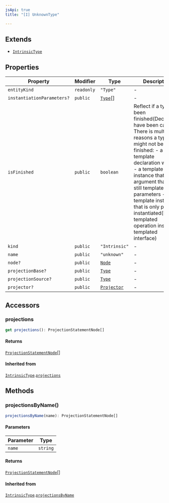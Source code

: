 ```yaml
---
jsApi: true
title: "[I] UnknownType"

---
```

## Extends

- [`IntrinsicType`](IntrinsicType.md)

## Properties

| Property | Modifier | Type | Description | Overrides | Inherited from |
| ------ | ------ | ------ | ------ | ------ | ------ |
| `entityKind` | `readonly` | `"Type"` | - | - | [`IntrinsicType`](IntrinsicType.md).`entityKind` |
| `instantiationParameters?` | `public` | [`Type`](../type-aliases/Type.md)[] | - | - | [`IntrinsicType`](IntrinsicType.md).`instantiationParameters` |
| `isFinished` | `public` | `boolean` | Reflect if a type has been finished(Decorators have been called). There is multiple reasons a type might not be finished: - a template declaration will not - a template instance that argument that are still template parameters - a template instance that is only partially instantiated(like a templated operation inside a templated interface) | - | [`IntrinsicType`](IntrinsicType.md).`isFinished` |
| `kind` | `public` | `"Intrinsic"` | - | - | [`IntrinsicType`](IntrinsicType.md).`kind` |
| `name` | `public` | `"unknown"` | - | [`IntrinsicType`](IntrinsicType.md).`name` | - |
| `node?` | `public` | [`Node`](../type-aliases/Node.md) | - | - | [`IntrinsicType`](IntrinsicType.md).`node` |
| `projectionBase?` | `public` | [`Type`](../type-aliases/Type.md) | - | - | [`IntrinsicType`](IntrinsicType.md).`projectionBase` |
| `projectionSource?` | `public` | [`Type`](../type-aliases/Type.md) | - | - | [`IntrinsicType`](IntrinsicType.md).`projectionSource` |
| `projector?` | `public` | [`Projector`](Projector.md) | - | - | [`IntrinsicType`](IntrinsicType.md).`projector` |

## Accessors

### projections

```ts
get projections(): ProjectionStatementNode[]
```

#### Returns

[`ProjectionStatementNode`](ProjectionStatementNode.md)[]

#### Inherited from

[`IntrinsicType`](IntrinsicType.md).[`projections`](IntrinsicType.md#projections)

## Methods

### projectionsByName()

```ts
projectionsByName(name): ProjectionStatementNode[]
```

#### Parameters

| Parameter | Type |
| ------ | ------ |
| `name` | `string` |

#### Returns

[`ProjectionStatementNode`](ProjectionStatementNode.md)[]

#### Inherited from

[`IntrinsicType`](IntrinsicType.md).[`projectionsByName`](IntrinsicType.md#projectionsbyname)
